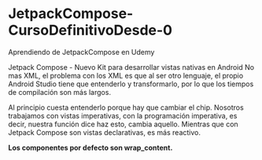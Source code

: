 # JetpackCompose-CursoDefinitivoDesde-0
Aprendiendo de JetpackCompose en Udemy

Jetpack Compose - Nuevo Kit para desarrollar vistas nativas en Android
No mas XML, el problema con los XML es que al ser otro lenguaje, el propio Android Studio tiene que entenderlo y transformarlo, por lo que los tiempos de compilación son más largos. 

Al principio cuesta entenderlo porque hay que cambiar el chip. Nosotros trabajamos con vistas imperativas, con la programación imperativa, es decir, nuestra función dice haz esto, cambia aquello. Mientras que con Jetpack Compose son vistas declarativas, es más reactivo. 

**Los componentes por defecto son wrap_content.**
